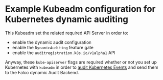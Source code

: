 # Example Kubeadm configuration for Kubernetes dynamic auditing

This Kubeadm set the related required API Server in order to:
- enable the dynamic audit configuration
- enable the `DynamicAuditing` feature gate
- enable the `auditregistration.k8s.io/v1alpha1` API

Anyway, these `kube-apiserver` flags are required whether or not you set up Kubernetes with `kubeadm` in order to [audit Kubernetes Events](https://kubernetes.io/docs/tasks/debug-application-cluster/audit/) and send them to the Falco dynamic Audit Backend.
